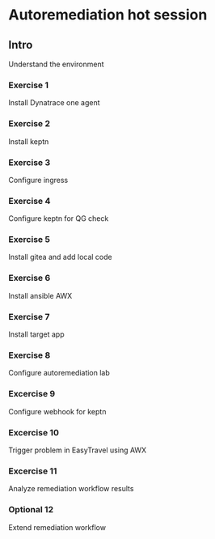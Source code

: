 # Autoremediation hot session

## Intro
Understand the environment



### Exercise 1
Install Dynatrace one agent

### Exercise 2
Install keptn

### Exercise 3
Configure ingress

### Exercise 4
Configure keptn for QG check

### Exercise 5 
Install  gitea and add local code

### Exercise 6
Install ansible AWX 

### Exercise 7
Install target app 

### Exercise 8 
Configure autoremediation lab 

### Excercise 9
Configure webhook for keptn

### Excercise 10 
Trigger problem in EasyTravel using AWX

### Excercise 11
Analyze remediation workflow results 

### Optional 12
Extend remediation workflow 